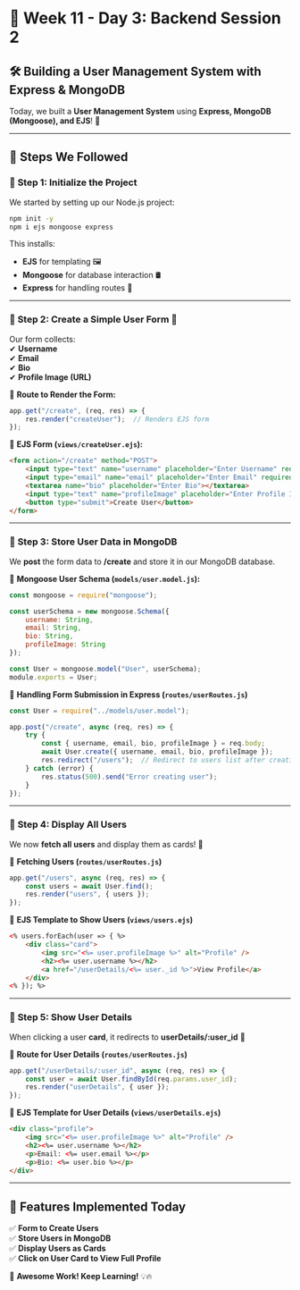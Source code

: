 # 🚀 Week 11 - Day 3: Backend Session 2  
## 🛠️ **Building a User Management System with Express & MongoDB**  

Today, we built a **User Management System** using **Express, MongoDB (Mongoose), and EJS**! 🎉  

---

## **📌 Steps We Followed**  

### 🔹 **Step 1: Initialize the Project**  
We started by setting up our Node.js project:  

```bash
npm init -y
npm i ejs mongoose express
```
This installs:  
- **EJS** for templating 🖼️  
- **Mongoose** for database interaction 🛢️  
- **Express** for handling routes 🚀  

---

### 🔹 **Step 2: Create a Simple User Form 📝**  
Our form collects:  
✔ **Username**  
✔ **Email**  
✔ **Bio**  
✔ **Profile Image (URL)**  

📍 **Route to Render the Form:**  
```javascript
app.get("/create", (req, res) => {
    res.render("createUser");  // Renders EJS form
});
```

📍 **EJS Form (`views/createUser.ejs`):**  
```html
<form action="/create" method="POST">
    <input type="text" name="username" placeholder="Enter Username" required />
    <input type="email" name="email" placeholder="Enter Email" required />
    <textarea name="bio" placeholder="Enter Bio"></textarea>
    <input type="text" name="profileImage" placeholder="Enter Profile Image URL" />
    <button type="submit">Create User</button>
</form>
```

---

### 🔹 **Step 3: Store User Data in MongoDB**  
We **post** the form data to **/create** and store it in our MongoDB database.  

📍 **Mongoose User Schema (`models/user.model.js`):**  
```javascript
const mongoose = require("mongoose");

const userSchema = new mongoose.Schema({
    username: String,
    email: String,
    bio: String,
    profileImage: String
});

const User = mongoose.model("User", userSchema);
module.exports = User;
```

📍 **Handling Form Submission in Express (`routes/userRoutes.js`)**  
```javascript
const User = require("../models/user.model");

app.post("/create", async (req, res) => {
    try {
        const { username, email, bio, profileImage } = req.body;
        await User.create({ username, email, bio, profileImage });
        res.redirect("/users");  // Redirect to users list after creation
    } catch (error) {
        res.status(500).send("Error creating user");
    }
});
```

---

### 🔹 **Step 4: Display All Users**  
We now **fetch all users** and display them as cards! 📜  

📍 **Fetching Users (`routes/userRoutes.js`)**  
```javascript
app.get("/users", async (req, res) => {
    const users = await User.find();  
    res.render("users", { users });  
});
```

📍 **EJS Template to Show Users (`views/users.ejs`)**  
```html
<% users.forEach(user => { %>
    <div class="card">
        <img src="<%= user.profileImage %>" alt="Profile" />
        <h2><%= user.username %></h2>
        <a href="/userDetails/<%= user._id %>">View Profile</a>
    </div>
<% }); %>
```

---

### 🔹 **Step 5: Show User Details**  
When clicking a user **card**, it redirects to **userDetails/:user_id** 📌  

📍 **Route for User Details (`routes/userRoutes.js`)**  
```javascript
app.get("/userDetails/:user_id", async (req, res) => {
    const user = await User.findById(req.params.user_id);
    res.render("userDetails", { user });
});
```

📍 **EJS Template for User Details (`views/userDetails.ejs`)**  
```html
<div class="profile">
    <img src="<%= user.profileImage %>" alt="Profile" />
    <h2><%= user.username %></h2>
    <p>Email: <%= user.email %></p>
    <p>Bio: <%= user.bio %></p>
</div>
```

---

## **🎯 Features Implemented Today**  
✅ **Form to Create Users**  
✅ **Store Users in MongoDB**  
✅ **Display Users as Cards**  
✅ **Click on User Card to View Full Profile**  

🚀 **Awesome Work! Keep Learning!** 💡🔥